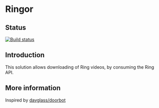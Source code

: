 # Ringor

## Status
[![Build status](https://davidlievrouw.visualstudio.com/Dalion/_apis/build/status/Ringor-CI)](https://davidlievrouw.visualstudio.com/Dalion/_build/latest?definitionId=5)

## Introduction
This solution allows downloading of Ring videos, by consuming the Ring API.

## More information
Inspired by [davglass/doorbot](https://github.com/davglass/doorbot)
